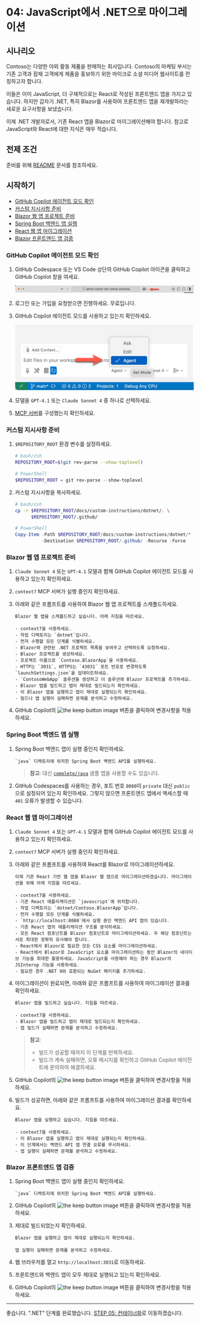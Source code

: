 # 04: JavaScript에서 .NET으로 마이그레이션

## 시나리오

Contoso는 다양한 야외 활동 제품을 판매하는 회사입니다. Contoso의 마케팅 부서는 기존 고객과 잠재 고객에게 제품을 홍보하기 위한 마이크로 소셜 미디어 웹사이트를 런칭하고자 합니다.

이들은 이미 JavaScript, 더 구체적으로는 React로 작성된 프론트엔드 앱을 가지고 있습니다. 하지만 갑자기 .NET, 특히 Blazor를 사용하여 프론트엔드 앱을 재개발하라는 새로운 요구사항을 보냈습니다.

이제 .NET 개발자로서, 기존 React 앱을 Blazor로 마이그레이션해야 합니다. 참고로 JavaScript와 React에 대한 지식은 매우 적습니다.

## 전제 조건

준비를 위해 [README](../README.md) 문서를 참조하세요.

## 시작하기

- [GitHub Copilot 에이전트 모드 확인](#github-copilot-에이전트-모드-확인)
- [커스텀 지시사항 준비](#커스텀-지시사항-준비)
- [Blazor 웹 앱 프로젝트 준비](#blazor-웹-앱-프로젝트-준비)
- [Spring Boot 백엔드 앱 실행](#spring-boot-백엔드-앱-실행)
- [React 웹 앱 마이그레이션](#react-웹-앱-마이그레이션)
- [Blazor 프론트엔드 앱 검증](#blazor-프론트엔드-앱-검증)

### GitHub Copilot 에이전트 모드 확인

1. GitHub Codespace 또는 VS Code 상단의 GitHub Copilot 아이콘을 클릭하고 GitHub Copilot 창을 여세요.

   ![Open GitHub Copilot Chat](../../../docs/images/setup-02.png)

1. 로그인 또는 가입을 요청받으면 진행하세요. 무료입니다.
1. GitHub Copilot 에이전트 모드를 사용하고 있는지 확인하세요.

   ![GitHub Copilot Agent Mode](../../../docs/images/setup-03.png)

1. 모델을 `GPT-4.1` 또는 `Claude Sonnet 4` 중 하나로 선택하세요.
1. [MCP 서버](./00-setup.md#mcp-서버-설정)를 구성했는지 확인하세요.

### 커스텀 지시사항 준비

1. `$REPOSITORY_ROOT` 환경 변수를 설정하세요.

   ```bash
   # bash/zsh
   REPOSITORY_ROOT=$(git rev-parse --show-toplevel)
   ```

   ```powershell
   # PowerShell
   $REPOSITORY_ROOT = git rev-parse --show-toplevel
   ```

1. 커스텀 지시사항을 복사하세요.

    ```bash
    # bash/zsh
    cp -r $REPOSITORY_ROOT/docs/custom-instructions/dotnet/. \
          $REPOSITORY_ROOT/.github/
    ```

    ```powershell
    # PowerShell
    Copy-Item -Path $REPOSITORY_ROOT/docs/custom-instructions/dotnet/* `
              -Destination $REPOSITORY_ROOT/.github/ -Recurse -Force
    ```

### Blazor 웹 앱 프로젝트 준비

1. `Claude Sonnet 4` 또는 `GPT-4.1` 모델과 함께 GitHub Copilot 에이전트 모드를 사용하고 있는지 확인하세요.
1. `context7` MCP 서버가 실행 중인지 확인하세요.
1. 아래와 같은 프롬프트를 사용하여 Blazor 웹 앱 프로젝트를 스캐폴드하세요.

    ```text
    Blazor 웹 앱을 스캐폴드하고 싶습니다. 아래 지침을 따르세요.

    - context7을 사용하세요.
    - 작업 디렉토리는 `dotnet`입니다.
    - 먼저 수행할 모든 단계를 식별하세요.
    - Blazor와 관련된 .NET 프로젝트 목록을 보여주고 선택하도록 요청하세요.
    - Blazor 프로젝트를 생성하세요.
    - 프로젝트 이름으로 `Contoso.BlazorApp`을 사용하세요.
    - HTTP는 `3031`, HTTPS는 `43031` 포트 번호로 변경하도록 `launchSettings.json`을 업데이트하세요.
    - `ContosoWebApp` 솔루션을 생성하고 이 솔루션에 Blazor 프로젝트를 추가하세요.
    - Blazor 앱을 빌드하고 앱이 제대로 빌드되는지 확인하세요.
    - 이 Blazor 앱을 실행하고 앱이 제대로 실행되는지 확인하세요.
    - 빌드나 앱 실행이 실패하면 문제를 분석하고 수정하세요.
    ```

1. GitHub Copilot의 ![the keep button image](https://img.shields.io/badge/keep-blue) 버튼을 클릭하여 변경사항을 적용하세요.

### Spring Boot 백엔드 앱 실행

1. Spring Boot 백엔드 앱이 실행 중인지 확인하세요.

    ```text
    `java` 디렉토리에 위치한 Spring Boot 백엔드 API를 실행하세요.
    ```

   > **참고**: 대신 [`complete/java`](../complete/java/) 샘플 앱을 사용할 수도 있습니다.

1. GitHub Codespaces를 사용하는 경우, 포트 번호 `8080`이 `private` 대신 `public`으로 설정되어 있는지 확인하세요. 그렇지 않으면 프론트엔드 앱에서 액세스할 때 `401` 오류가 발생할 수 있습니다.

### React 웹 앱 마이그레이션

1. `Claude Sonnet 4` 또는 `GPT-4.1` 모델과 함께 GitHub Copilot 에이전트 모드를 사용하고 있는지 확인하세요.
1. `context7` MCP 서버가 실행 중인지 확인하세요.
1. 아래와 같은 프롬프트를 사용하여 React를 Blazor로 마이그레이션하세요.

    ```text
    이제 기존 React 기반 웹 앱을 Blazor 웹 앱으로 마이그레이션하겠습니다. 마이그레이션을 위해 아래 지침을 따르세요.
    
    - context7을 사용하세요.
    - 기존 React 애플리케이션은 `javascript`에 위치합니다.
    - 작업 디렉토리는 `dotnet/Contoso.BlazorApp`입니다.
    - 먼저 수행할 모든 단계를 식별하세요.
    - `http://localhost:8080`에서 실행 중인 백엔드 API 앱이 있습니다.
    - 기존 React 앱의 애플리케이션 구조를 분석하세요.
    - 모든 React 컴포넌트를 Blazor 컴포넌트로 마이그레이션하세요. 두 해당 컴포넌트는 서로 최대한 정확히 유사해야 합니다.
    - React에서 Blazor로 필요한 모든 CSS 요소를 마이그레이션하세요.
    - React에서 Blazor로 JavaScript 요소를 마이그레이션하는 동안 Blazor의 네이티브 기능을 최대한 활용하세요. JavaScript를 사용해야 하는 경우 Blazor의 JSInterop 기능을 사용하세요.
    - 필요한 경우 .NET 9와 호환되는 NuGet 패키지를 추가하세요.
    ```

1. 마이그레이션이 완료되면, 아래와 같은 프롬프트를 사용하여 마이그레이션 결과를 확인하세요.

    ```text
    Blazor 앱을 빌드하고 싶습니다. 지침을 따르세요.

    - context7을 사용하세요.
    - Blazor 앱을 빌드하고 앱이 제대로 빌드되는지 확인하세요.
    - 앱 빌드가 실패하면 문제를 분석하고 수정하세요.
    ```

   > **참고**:
   >
   > - 빌드가 성공할 때까지 이 단계를 반복하세요.
   > - 빌드가 계속 실패하면, 오류 메시지를 확인하고 GitHub Copilot 에이전트에 문의하여 해결하세요.

1. GitHub Copilot의 ![the keep button image](https://img.shields.io/badge/keep-blue) 버튼을 클릭하여 변경사항을 적용하세요.
1. 빌드가 성공하면, 아래와 같은 프롬프트를 사용하여 마이그레이션 결과를 확인하세요.

    ```text
    Blazor 앱을 실행하고 싶습니다. 지침을 따르세요.

    - context7을 사용하세요.
    - 이 Blazor 앱을 실행하고 앱이 제대로 실행되는지 확인하세요.
    - 이 단계에서는 백엔드 API 앱 연결 오류를 무시하세요.
    - 앱 실행이 실패하면 문제를 분석하고 수정하세요.
    ```

### Blazor 프론트엔드 앱 검증

1. Spring Boot 백엔드 앱이 실행 중인지 확인하세요.

    ```text
    `java` 디렉토리에 위치한 Spring Boot 백엔드 API를 실행하세요.
    ```

1. GitHub Copilot의 ![the keep button image](https://img.shields.io/badge/keep-blue) 버튼을 클릭하여 변경사항을 적용하세요.
1. 제대로 빌드되었는지 확인하세요.

    ```text
    Blazor 앱을 실행하고 앱이 제대로 실행되는지 확인하세요.

    앱 실행이 실패하면 문제를 분석하고 수정하세요.
    ```

1. 웹 브라우저를 열고 `http://localhost:3031`로 이동하세요.
1. 프론트엔드와 백엔드 앱이 모두 제대로 실행되고 있는지 확인하세요.
1. GitHub Copilot의 ![the keep button image](https://img.shields.io/badge/keep-blue) 버튼을 클릭하여 변경사항을 적용하세요.

---

좋습니다. ".NET" 단계를 완료했습니다. [STEP 05: 컨테이너화](./05-containerization.md)로 이동하겠습니다.